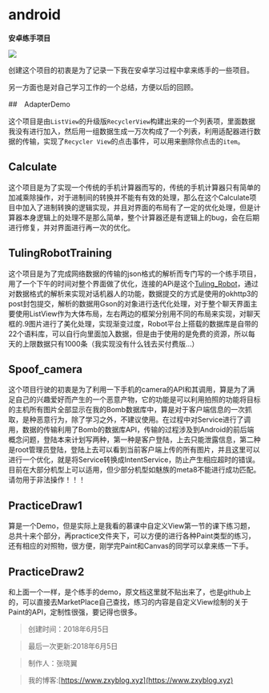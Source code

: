 # android
**安卓练手项目**

<img src ="https://ss1.bdstatic.com/70cFuXSh_Q1YnxGkpoWK1HF6hhy/it/u=319776870,3039074219&fm=27&gp=0.jpg">

创建这个项目的初衷是为了记录一下我在安卓学习过程中拿来练手的一些项目。

另一方面也是对自己学习工作的一个总结，方便以后的回顾。


##　AdapterDemo

这个项目是由`ListView`的升级版`RecyclerView`构建出来的一个列表项，里面数据我没有进行加入，然后用一组数据生成一万次构成了一个列表，利用适配器进行数据的传输，实现了`Recycler View`的点击事件，可以用来删除你点击的`item`。


##  Calculate

这个项目是为了实现一个传统的手机计算器而写的，传统的手机计算器只有简单的加减乘除操作，对于进制间的转换并不能有有效的处理，那么在这个Calculate项目中加入了进制转换的逻辑实现，并且对界面的布局有了一定的优化处理，但是计算器本身逻辑上的处理不是那么简单，整个计算器还是有逻辑上的bug，会在后期进行修复，并对界面进行再一次的优化。

## TulingRobotTraining

这个项目是为了完成网络数据的传输的json格式的解析而专门写的一个练手项目，用了一个下午的时间对整个界面做了优化，连接的APi是这个[Tuling_Robot](http://www.tuling123.com)，通过对数据格式的解析来实现对话机器人的功能，数据提交的方式是使用的okhttp3的post封包提交，解析的数据用Gson的对象进行迭代化处理，对于整个聊天界面主要使用ListView作为大体布局，左右两边的框架分别用不同的布局来实现，对聊天框的.9图片进行了美化处理，实现渐变过度，Robot平台上搭载的数据库是自带的22个语料库，可以自行向里面加入数据，但是由于使用的是免费的资源，所以每天的上限数据只有1000条（我实现没有什么钱去买付费版...）


## Spoof_camera

这个项目行驶的初衷是为了利用一下手机的camera的API和其调用，算是为了满足自己的兴趣爱好而产生的一个恶意产物，它的功能是可以利用拍照的功能将目标的主机所有图片全部显示在我的Bomb数据库中，算是对于客户端信息的一次抓取，是种恶意行为，除了学习之外，不建议使用。在过程中对Service进行了调用，数据的传输利用了Bomb的数据库API，传输的过程涉及到Android的前后端概念问题，登陆本来计划写两种，第一种是客户登陆，上去只能泄露信息，第二种是root管理员登陆，登陆上去可以看到当前客户端上传的所有图片，并且这里可以进行一个优化，就是将Service转换成IntentService，防止产生相应超时的错误。目前在大部分机型上可以适用，但少部分机型如魅族的meta8不能进行成功匹配。
请勿用于非法操作！！！

## PracticeDraw1

算是一个Demo，但是实际上是我看的慕课中自定义View第一节的课下练习题，总共十来个部分，再practice文件夹下，可以方便的进行各种Paint类型的练习，还有相应的对照物，很方便，刚学完Paint和Canvas的同学可以拿来练一下手。


## PracticeDraw2

和上面一个一样，是个练手的demo，原文档这里就不贴出来了，也是github上的，可以直接去MarketPlace自己查找，练习的内容是自定义View绘制的关于Paint的API，定制性很强，要记得也很多。


> 创建时间：2018年6月5日

> 最后一次更新:2018年6月5日

> 制作人：张晓翼

> 我的博客:[https://www.zxyblog.xyz](https://www.zxyblog.xyz)